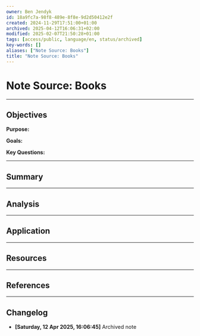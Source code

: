 ```yaml
---
owner: Ben Jendyk
id: 18a9fc7a-98f8-489e-8f8e-9d2d50412e2f
created: 2024-11-29T17:51:00+01:00
archived: 2025-04-12T16:06:31+02:00
modified: 2025-02-07T21:50:28+01:00
tags: [access/public, language/en, status/archived]
key-words: []
aliases: ["Note Source: Books"]
title: "Note Source: Books"
---
```


# Note Source: Books

---

## Objectives

**Purpose:**

**Goals:**

**Key Questions:**

---

## Summary

---

## Analysis

---

## Application

---

## Resources

---

## References


---

## Changelog 

- **[Saturday, 12 Apr 2025, 16:06:45]** Archived note  